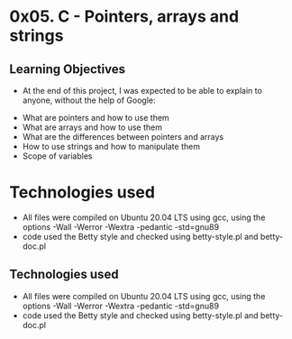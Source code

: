 # 0x05. C - Pointers, arrays and strings

## Learning Objectives

- At the end of this project, I was expected to be able to explain to anyone, without the help of Google:

* What are pointers and how to use them
* What are arrays and how to use them
* What are the differences between pointers and arrays
* How to use strings and how to manipulate them
* Scope of variables

# Technologies used

* All files were compiled on Ubuntu 20.04 LTS using gcc, using the options -Wall -Werror -Wextra -pedantic -std=gnu89
* code used the Betty style and checked using betty-style.pl and betty-doc.pl

## Technologies used

* All files were compiled on Ubuntu 20.04 LTS using gcc, using the options -Wall -Werror -Wextra -pedantic -std=gnu89
* code used the Betty style and checked using betty-style.pl and betty-doc.pl

